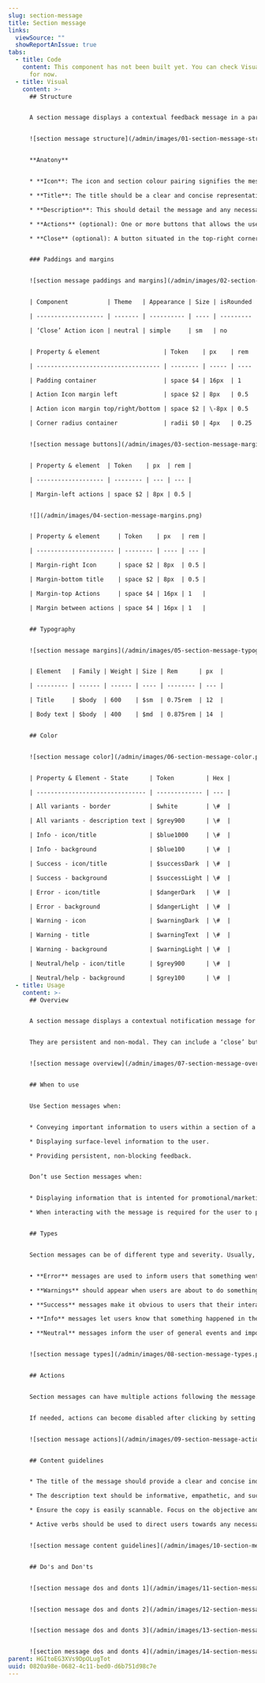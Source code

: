 ```yaml
---
slug: section-message
title: Section message
links:
  viewSource: ""
  showReportAnIssue: true
tabs:
  - title: Code
    content: This component has not been built yet. You can check Visual and Usage
      for now.
  - title: Visual
    content: >-
      ## Structure


      A section message displays a contextual feedback message in a particular section of the page. They’re persistent and nonmodal. It can include a ‘close’ button to be dismissed, allowing the user to either ignore them or interact with them at any time.


      ![section message structure](/admin/images/01-section-message-structure.png "section message structure")


      **Anatony**


      * **Icon**: The icon and section colour pairing signifies the message type and is available in pre-defined styles for each message type.  

      * **Title**: The title should be a clear and concise representation of the message's purpose.   

      * **Description**: This should detail the message and any necessary actions for the user to take, if any. The message should remain as brief as possible.   

      * **Actions** (optional): One or more buttons that allows the user to take action.

      * **Close** (optional): A button situated in the top-right corner that lets users dismiss the message.


      ### Paddings and margins


      ![section message paddings and margins](/admin/images/02-section-message-paddings-and-margins.png "section message paddings and margins")


      | Component           | Theme   | Appearance | Size | isRounded |

      | ------------------- | ------- | ---------- | ---- | --------- |

      | ‘Close’ Action icon | neutral | simple     | sm   | no        |


      | Property & element                  | Token    | px    | rem  |

      | ----------------------------------- | -------- | ----- | ---- |

      | Padding container                   | space $4 | 16px  | 1    |

      | Action Icon margin left             | space $2 | 8px   | 0.5  |

      | Action icon margin top/right/bottom | space $2 | \-8px | 0.5  |

      | Corner radius container             | radii $0 | 4px   | 0.25 |


      ![section message buttons](/admin/images/03-section-message-margin-buttons.png "section message buttons")


      | Property & element  | Token    | px  | rem |

      | ------------------- | -------- | --- | --- |

      | Margin-left actions | space $2 | 8px | 0.5 |


      ![](/admin/images/04-section-message-margins.png)


      | Property & element     | Token    | px   | rem |

      | ---------------------- | -------- | ---- | --- |

      | Margin-right Icon      | space $2 | 8px  | 0.5 |

      | Margin-bottom title    | space $2 | 8px  | 0.5 |

      | Margin-top Actions     | space $4 | 16px | 1   |

      | Margin between actions | space $4 | 16px | 1   |


      ## Typography


      ![section message margins](/admin/images/05-section-message-typography.png "section message margins")


      | Element   | Family | Weight | Size | Rem      | px  |

      | --------- | ------ | ------ | ---- | -------- | --- |

      | Title     | $body  | 600    | $sm  | 0.75rem  | 12  |

      | Body text | $body  | 400    | $md  | 0.875rem | 14  |


      ## Color


      ![section message color](/admin/images/06-section-message-color.png "section message color")


      | Property & Element - State      | Token         | Hex |

      | ------------------------------- | ------------- | --- |

      | All variants - border           | $white        | \#  |

      | All variants - description text | $grey900      | \#  |

      | Info - icon/title               | $blue1000     | \#  |

      | Info - background               | $blue100      | \#  |

      | Success - icon/title            | $successDark  | \#  |

      | Success - background            | $successLight | \#  |

      | Error - icon/title              | $dangerDark   | \#  |

      | Error - background              | $dangerLight  | \#  |

      | Warning - icon                  | $warningDark  | \#  |

      | Warning - title                 | $warningText  | \#  |

      | Warning - background            | $warningLight | \#  |

      | Neutral/help - icon/title       | $grey900      | \#  |

      | Neutral/help - background       | $grey100      | \#  |
  - title: Usage
    content: >-
      ## Overview


      A section message displays a contextual notification message for communicating with the user in a particular section of the page, attracting user’s attention without interrupting the user’s task.  


      They are persistent and non-modal. They can include a ‘close’ button to be dismissed, allowing the user to either ignore them or interact with them at any time.


      ![section message overview](/admin/images/07-section-message-overview.png "section message overview")


      ## When to use


      Use Section messages when:  


      * Conveying important information to users within a section of a page without blocking any other part of the interface or disrupting the flow. 

      * Displaying surface-level information to the user.

      * Providing persistent, non-blocking feedback. 


      Don’t use Section messages when:  


      * Displaying information that is intented for promotional/marketing purposes. Use Promo banner instead.   

      * When interacting with the message is required for the user to proceed with a task or flow. Use Dialog instead.


      ## Types


      Section messages can be of different type and severity. Usually, you’ll want to differentiate between at least five types of messages:  


      • **Error** messages are used to inform users that something went wrong and help them out.\

      • **Warnings** should appear when users are about to do something that is destructive or when the result of an action is unexpected, but isn't an error.\

      • **Success** messages make it obvious to users that their interaction with your application was successful and also help communicate positive messages.\

      • **Info** messages let users know that something happened in the system that wasn't out of the ordinary or unexpected and usually isn't tied to user interaction like "Verify your e-mail to unlock all features".\

      • **Neutral** messages inform the user of general events and important information related to a page or section.


      ![section message types](/admin/images/08-section-message-types.png "section message types")


      ## Actions


      Section messages can have multiple actions following the message. These actions can be links when referencing to a separate site, by specifying the href property, or Buttons, when no href is supplied.  


      If needed, actions can become disabled after clicking by setting disabled: true in the action data.


      ![section message actions](/admin/images/09-section-message-actions.png "section message actions")


      ## Content guidelines


      * The title of the message should provide a clear and concise indication of the  reason for the message

      * The description text should be informative, empathetic, and succinctly convey the message.

      * Ensure the copy is easily scannable. Focus on the objective and limit the number of concepts in each sentence.

      * Active verbs should be used to direct users towards any necessary actions.


      ![section message content guidelines](/admin/images/10-section-message-content.png "section message content guidelines")


      ## Do's and Don'ts


      ![section message dos and donts 1](/admin/images/11-section-message-dos-and-donts.png "section message dos and donts 1")


      ![section message dos and donts 2](/admin/images/12-section-message-dos-and-donts.png "section message dos and donts 2")


      ![section message dos and donts 3](/admin/images/13-section-message-dos-and-donts.png "section message dos and donts 3")


      ![section message dos and donts 4](/admin/images/14-section-message-dos-and-donts.png "section message dos and donts 4")
parent: HGItoEG3XVs9DpOLugTot
uuid: 0820a98e-0682-4c11-bed0-d6b751d98c7e
---
```

